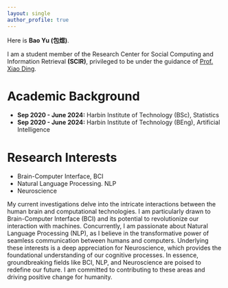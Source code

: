 ```yaml
---
layout: single
author_profile: true
---
```


Here is **Bao Yu (包煜)**.

I am a student member of the Research Center for Social Computing and Information Retrieval **(SCIR)**, privileged to be under the guidance of [Prof. Xiao Ding](http://ir.hit.edu.cn/~xding/). 

# Academic Background

- **Sep 2020 - June 2024:**  Harbin Institute of Technology (BSc), Statistics
- **Sep 2020 - June 2024:** Harbin Institute of Technology (BEng), Artificial Intelligence

# Research Interests

- Brain-Computer Interface, BCI
- Natural Language Processing. NLP
- Neuroscience

My current investigations delve into the intricate interactions between the human brain and computational technologies. I am particularly drawn to Brain-Computer Interface (BCI) and its potential to revolutionize our interaction with machines. Concurrently, I am passionate about Natural Language Processing (NLP), as I believe in the transformative power of seamless communication between humans and computers. Underlying these interests is a deep appreciation for Neuroscience, which provides the foundational understanding of our cognitive processes. In essence, groundbreaking fields like BCI, NLP, and Neuroscience are poised to redefine our future. I am committed to contributing to these areas and driving positive change for humanity.



<br>
